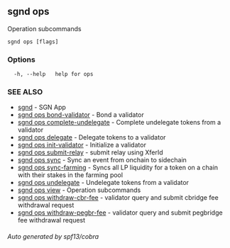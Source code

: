 ## sgnd ops

Operation subcommands

```
sgnd ops [flags]
```

### Options

```
  -h, --help   help for ops
```

### SEE ALSO

* [sgnd](sgnd.md)	 - SGN App
* [sgnd ops bond-validator](sgnd_ops_bond-validator.md)	 - Bond a validator
* [sgnd ops complete-undelegate](sgnd_ops_complete-undelegate.md)	 - Complete undelegate tokens from a validator
* [sgnd ops delegate](sgnd_ops_delegate.md)	 - Delegate tokens to a validator
* [sgnd ops init-validator](sgnd_ops_init-validator.md)	 - Initialize a validator
* [sgnd ops submit-relay](sgnd_ops_submit-relay.md)	 - submit relay using XferId
* [sgnd ops sync](sgnd_ops_sync.md)	 - Sync an event from onchain to sidechain
* [sgnd ops sync-farming](sgnd_ops_sync-farming.md)	 - Syncs all LP liquidity for a token on a chain with their stakes in the farming pool
* [sgnd ops undelegate](sgnd_ops_undelegate.md)	 - Undelegate tokens from a validator
* [sgnd ops view](sgnd_ops_view.md)	 - Operation subcommands
* [sgnd ops withdraw-cbr-fee](sgnd_ops_withdraw-cbr-fee.md)	 - validator query and submit cbridge fee withdrawal request
* [sgnd ops withdraw-pegbr-fee](sgnd_ops_withdraw-pegbr-fee.md)	 - validator query and submit pegbridge fee withdrawal request

###### Auto generated by spf13/cobra
